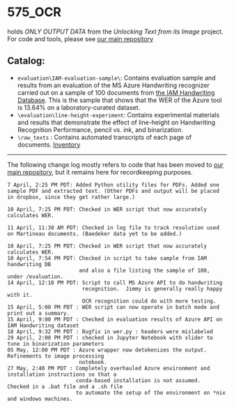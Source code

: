 # 575_OCR
holds *ONLY OUTPUT DATA* from the _Unlocking Text from its Image_ project.
For code and tools, please see [our main repository](https://github.com/Linguistics575/unlocking-text-main)

## Catalog:
* `evaluation\IAM-evaluation-sample\`: Contains evaluation sample and results from an evaluation of the MS Azure Handwriting recognizer carried out on a sample of 100 documents from [the IAM Handwriting Database](http://www.fki.inf.unibe.ch/databases/iam-handwriting-database).  This is the sample that shows that the WER of the Azure tool is 13.64% on a laboratory-curated dataset.
* `\evaluation\line-height-experiment`: Contains experimental materials and results that demonstrate the effect of line-height on Handwriting Recognition Performance, pencil vs. ink, and binarization.
* `\raw_texts` : Contains automated transcripts of each page of documents. [Inventory](https://github.com/Linguistics575/575_OCR/tree/master/raw_texts/readme.md)

---
The following change log mostly refers to code that has been moved to [our main repository](https://github.com/Linguistics575/unlocking-text-main), but it remains here for recordkeeping purposes.

    7 April, 2:25 PM PDT: Added Python utility files for PDFs. Added one sample PDF and extracted text. (Other PDFs and output will be placed in dropbox, since they get rather large.)

    10 April, 7:25 PM PDT: Checked in WER script that now accurately calculates WER.

    11 April, 11:38 AM PDT: Checked in log file to track resolution used on Martineau documents. (Baedeker data yet to be added.)

    10 April, 7:25 PM PDT: Checked in WER script that now accurately calculates WER.
    10 April, 7:54 PM PDT: Checked in script to take sample from IAM handwriting DB
                           and also a file listing the sample of 100, under /evaluation.
    14 April, 12:18 PM PDT: Script to call MS Azure API to do handwriting
                            recognition.  Jimmy is generally really happy with it.
                            OCR recognition could do with more testing.
    15 April, 5:00 PM PDT : WER script can now operate in batch mode and print out a summary.
    15 April, 9:00 PM PDT : Checked in evaluation results of Azure API on IAM Handwriting dataset
    18 April, 9:32 PM PDT : Bugfix in wer.py : headers were mislabeled
    29 April, 2:00 PM PDT : checked in Jupyter Notebook with slider to tune in binarization parameters
    05 May, 12:00 PM PDT : Azure wrapper now detokenizes the output.  Refinements to image processing
                           notebook.
    27 May, 2:40 PM PDT : Completely overhauled Azure environment and installation instructions so that a
                          conda-based installation is not assumed.  Checked in a .bat file and a .sh file
                          to automate the setup of the environment on *nix and windows machines.
